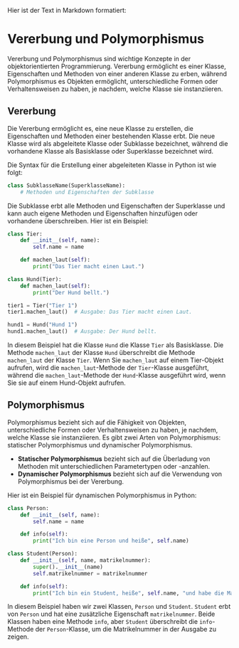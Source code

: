 Hier ist der Text in Markdown formatiert:

# Vererbung und Polymorphismus

Vererbung und Polymorphismus sind wichtige Konzepte in der objektorientierten Programmierung. Vererbung ermöglicht es einer Klasse, Eigenschaften und Methoden von einer anderen Klasse zu erben, während Polymorphismus es Objekten ermöglicht, unterschiedliche Formen oder Verhaltensweisen zu haben, je nachdem, welche Klasse sie instanziieren.

## Vererbung

Die Vererbung ermöglicht es, eine neue Klasse zu erstellen, die Eigenschaften und Methoden einer bestehenden Klasse erbt. Die neue Klasse wird als abgeleitete Klasse oder Subklasse bezeichnet, während die vorhandene Klasse als Basisklasse oder Superklasse bezeichnet wird.

Die Syntax für die Erstellung einer abgeleiteten Klasse in Python ist wie folgt:

```python
class SubklasseName(SuperklasseName):
    # Methoden und Eigenschaften der Subklasse
```

Die Subklasse erbt alle Methoden und Eigenschaften der Superklasse und kann auch eigene Methoden und Eigenschaften hinzufügen oder vorhandene überschreiben. Hier ist ein Beispiel:

```python
class Tier:
    def __init__(self, name):
        self.name = name

    def machen_laut(self):
        print("Das Tier macht einen Laut.")

class Hund(Tier):
    def machen_laut(self):
        print("Der Hund bellt.")

tier1 = Tier("Tier 1")
tier1.machen_laut()  # Ausgabe: Das Tier macht einen Laut.

hund1 = Hund("Hund 1")
hund1.machen_laut()  # Ausgabe: Der Hund bellt.
```

In diesem Beispiel hat die Klasse `Hund` die Klasse `Tier` als Basisklasse. Die Methode `machen_laut` der Klasse `Hund` überschreibt die Methode `machen_laut` der Klasse `Tier`. Wenn Sie `machen_laut` auf einem Tier-Objekt aufrufen, wird die `machen_laut`-Methode der `Tier`-Klasse ausgeführt, während die `machen_laut`-Methode der `Hund`-Klasse ausgeführt wird, wenn Sie sie auf einem Hund-Objekt aufrufen.

## Polymorphismus

Polymorphismus bezieht sich auf die Fähigkeit von Objekten, unterschiedliche Formen oder Verhaltensweisen zu haben, je nachdem, welche Klasse sie instanziieren. Es gibt zwei Arten von Polymorphismus: statischer Polymorphismus und dynamischer Polymorphismus.

- **Statischer Polymorphismus** bezieht sich auf die Überladung von Methoden mit unterschiedlichen Parametertypen oder -anzahlen.
- **Dynamischer Polymorphismus** bezieht sich auf die Verwendung von Polymorphismus bei der Vererbung.

Hier ist ein Beispiel für dynamischen Polymorphismus in Python:

```python
class Person:
    def __init__(self, name):
        self.name = name

    def info(self):
        print("Ich bin eine Person und heiße", self.name)

class Student(Person):
    def __init__(self, name, matrikelnummer):
        super().__init__(name)
        self.matrikelnummer = matrikelnummer

    def info(self):
        print("Ich bin ein Student, heiße", self.name, "und habe die Matrikelnummer", self.matrikelnummer)
```

In diesem Beispiel haben wir zwei Klassen, `Person` und `Student`. `Student` erbt von `Person` und hat eine zusätzliche Eigenschaft `matrikelnummer`. Beide Klassen haben eine Methode `info`, aber `Student` überschreibt die `info`-Methode der `Person`-Klasse, um die Matrikelnummer in der Ausgabe zu zeigen.